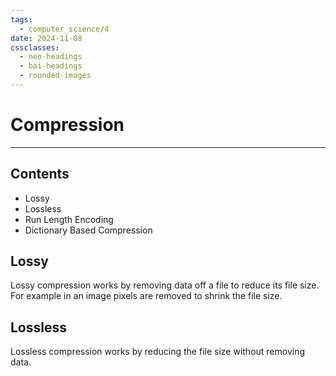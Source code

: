 ```yaml
---
tags:
  - computer_science/4
date: 2024-11-08
cssclasses:
  - neo-headings
  - bai-headings
  - rounded-images
---
```

# Compression
***
## Contents
- Lossy
- Lossless
- Run Length Encoding
- Dictionary Based Compression
## Lossy
Lossy compression works by removing data off a file to reduce its file size. For example in an image pixels are removed to shrink the file size.
## Lossless
Lossless compression works by reducing the file size without removing data.
